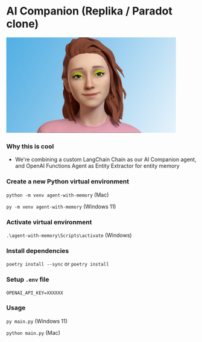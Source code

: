 # AI Companion (Replika / Paradot clone)

<img src="./readme_resources/replika.jpg" alt="replika" width="450">

### Why this is cool

- We're combining a custom LangChain Chain as our AI Companion agent, and OpenAI Functions Agent as Entity Extractor for entity memory

### Create a new Python virtual environment

`python -m venv agent-with-memory` (Mac)

`py -m venv agent-with-memory` (Windows 11)

### Activate virtual environment

`.\agent-with-memory\Scripts\activate` (Windows)

### Install dependencies

`poetry install --sync` or `poetry install`

### Setup `.env` file

```text
OPENAI_API_KEY=XXXXXX

```

### Usage

`py main.py` (Windows 11)

`python main.py` (Mac)

